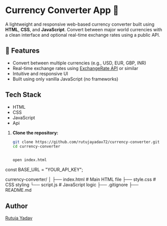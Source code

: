# Currency Converter App 💱

A lightweight and responsive web-based currency converter built using **HTML**, **CSS**, and **JavaScript**. Convert between major world currencies with a clean interface and optional real-time exchange rates using a public API.

## 🚀 Features

- Convert between multiple currencies (e.g., USD, EUR, GBP, INR)
- Real-time exchange rates using [ExchangeRate API](https://cdn.jsdelivr.net/npm/@fawazahmed0/currency-api@latest/v1) or similar
- Intuitive and responsive UI
- Built using only vanilla JavaScript (no frameworks) 


## Tech Stack
- HTML
- CSS
- JavaScript
- Api

1. **Clone the repository:**
   ```bash
   git clone https://github.com/rutujayadav72/currency-converter.git
   cd currency-converter


   open index.html

  const BASE_URL = "YOUR_API_KEY";


currency-converter/
│
├── index.html        # Main HTML file
├── style.css         # CSS styling
└── script.js         # JavaScript logic
├── .gitignore
├── README.md


## Author
[Rutuja Yadav](https://github.com/rutujayadav72)
